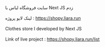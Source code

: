 سایت فروشگاه لباس با Next JS زدم<br><br/>
لینک لایو پروژه : https://shopy.liara.run 
<br><br/>
Clothes store I developed by Next JS
<br><br/>
Link of live project : https://shopy.liara.run/list


